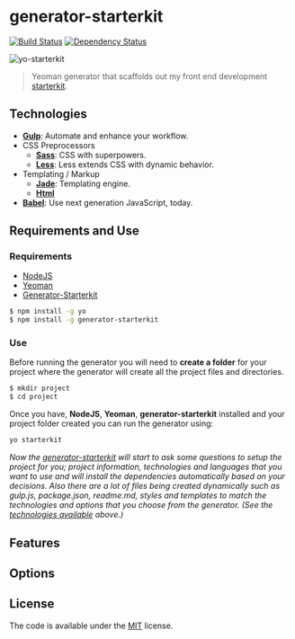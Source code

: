 # generator-starterkit 

[![Build Status](https://img.shields.io/travis/carloscuesta/generator-starterkit.svg)](https://travis-ci.org/carloscuesta/generator-starterkit)
[![Dependency Status](https://img.shields.io/david/carloscuesta/generator-starterkit.svg)](https://david-dm.org/carloscuesta/generator-starterkit)

![yo-starterkit](https://cloud.githubusercontent.com/assets/7629661/10104170/6d3f83aa-63a8-11e5-9954-4a051aef344b.png)

> Yeoman generator that scaffolds out my front end development [starterkit](https://github.com/carloscuesta/starterkit).

## Technologies

- [**Gulp**](http://gulpjs.com): Automate and enhance your workflow.
- CSS Preprocessors
    - [**Sass**](http://sass-lang.com): CSS with superpowers.
    - [**Less**](http://lesscss.org): Less extends CSS with dynamic behavior.
- Templating / Markup
    - [**Jade**](http://jade-lang.com): Templating engine.
    - [**Html**](https://developer.mozilla.org/es/docs/Web/HTML)
- [**Babel**](https://babeljs.io): Use next generation JavaScript, today.

## Requirements and Use

### Requirements

- [NodeJS](https://nodejs.org/en/)
- [Yeoman](http://yeoman.io)
- [Generator-Starterkit](https://github.com/carloscuesta/generator-starterkit)

```bash
$ npm install -g yo
$ npm install -g generator-starterkit
```

### Use

Before running the generator you will need to **create a folder** for your project where the generator will create all the project files and directories.

```bash
$ mkdir project
$ cd project
```

Once you have, **NodeJS**, **Yeoman**, **generator-starterkit** installed and your project folder created you can run the generator using:

```bash
yo starterkit
```

_Now the [generator-starterkit](https://github.com/carloscuesta/generator-starterkit) will start to ask some questions to setup the project for you; project information, technologies and languages that you want to use and will install the dependencies automatically based on your decisions. Also there are a lot of files being created dynamically such as gulp.js, package.json, readme.md, styles and templates to match the technologies and options that you choose from the generator. (See the [technologies available](https://github.com/carloscuesta/generator-starterkit#technologies) above.)_

## Features

## Options


## License

The code is available under the [MIT](https://github.com/carloscuesta/generator-starterkit/blob/master/LICENSE) license.
